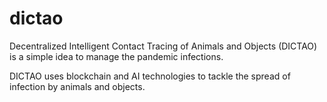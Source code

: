 # dictao

Decentralized Intelligent Contact Tracing of Animals and Objects (DICTAO) is a simple idea to manage the pandemic infections.

DICTAO uses blockchain and AI technologies to tackle the spread of infection by animals and objects.
